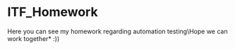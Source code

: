 # ITF_Homework
Here you can see my homework regarding automation testing\Hope we can work together* :))

